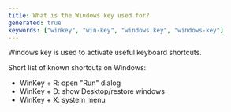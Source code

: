```yaml
---
title: What is the Windows key used for?
generated: true
keywords: ["winkey", "win-key", "windows key", "windows-key"]
---
```


<div markdown="1" class="ans">
Windows key is used to activate useful keyboard shortcuts.
</div>

Short list of known shortcuts on Windows:
- <key>WinKey + R</key>: open "Run" dialog
- <key>WinKey + D</key>: show Desktop/restore windows
- <key>WinKey + X</key>: system menu
